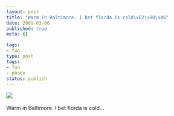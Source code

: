 ```yaml
---
layout: post
title: "Warm in Baltimore. I bet florda is cold\xE2\x80\xA6"
date: 2009-03-06
published: true
meta: {}

tags:
- fun
type: post
tags:
- fun
- photo
status: publish
---
```

![](http://media.eick.us/2011/05/4Lbi8pbnEkqlck3wMgLeyPk9o1_400.jpg)<br /><br />Warm in Baltimore. I bet florda is cold&#8230;
